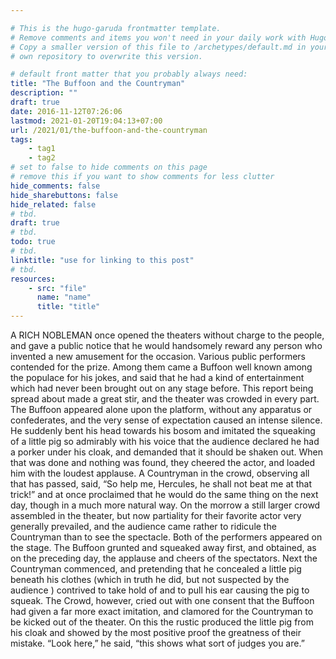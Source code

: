 ```yaml
---

# This is the hugo-garuda frontmatter template.
# Remove comments and items you won't need in your daily work with Hugo.
# Copy a smaller version of this file to /archetypes/default.md in your
# own repository to overwrite this version.

# default front matter that you probably always need:
title: "The Buffoon and the Countryman"
description: ""
draft: true
date: 2016-11-12T07:26:06
lastmod: 2021-01-20T19:04:13+07:00
url: /2021/01/the-buffoon-and-the-countryman
tags:
    - tag1
    - tag2
# set to false to hide comments on this page
# remove this if you want to show comments for less clutter
hide_comments: false
hide_sharebuttons: false
hide_related: false
# tbd.
draft: true
# tbd.
todo: true
# tbd.
linktitle: "use for linking to this post"
# tbd.
resources:
    - src: "file"
      name: "name"
      title: "title"
---
```

A RICH NOBLEMAN once opened the theaters without charge to the people, and gave a public notice that he would handsomely reward any person who invented a new amusement for the occasion. Various public performers contended for the prize. Among them came a Buffoon well known among the populace for his jokes, and said that he had a kind of entertainment which had never been brought out on any stage before. This report being spread about made a great stir, and the theater was crowded in every part. The Buffoon appeared alone upon the platform, without any apparatus or confederates, and the very sense of expectation caused an intense silence. He suddenly bent his head towards his bosom and imitated the squeaking of a little pig so admirably with his voice that the audience declared he had a porker under his cloak, and demanded that it should be shaken out. When that was done and nothing was found, they cheered the actor, and loaded him with the loudest applause. A Countryman in the crowd, observing all that has passed, said, “So help me, Hercules, he shall not beat me at that trick!” and at once proclaimed that he would do the same thing on the next day, though in a much more natural way. On the morrow a still larger crowd assembled in the theater, but now partiality for their favorite actor very generally prevailed, and the audience came rather to ridicule the Countryman than to see the spectacle. Both of the performers appeared on the stage. The Buffoon grunted and squeaked away first, and obtained, as on the preceding day, the applause and cheers of the spectators. Next the Countryman commenced, and pretending that he concealed a little pig beneath his clothes (which in truth he did, but not suspected by the audience ) contrived to take hold of and to pull his ear causing the pig to squeak. The Crowd, however, cried out with one consent that the Buffoon had given a far more exact imitation, and clamored for the Countryman to be kicked out of the theater. On this the rustic produced the little pig from his cloak and showed by the most positive proof the greatness of their mistake. “Look here,” he said, “this shows what sort of judges you are.”
